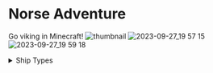 # Norse Adventure
Go viking in Minecraft!
![thumbnail](https://github.com/Hexuar/Norse-Adventure/assets/97542759/6b60663d-dd14-4774-8adb-1c89232aa05a)
![2023-09-27_19 57 15](https://github.com/Hexuar/Norse-Adventure/assets/97542759/13322865-dfa3-45a6-9915-c1461d8d8d01)
![2023-09-27_19 59 18](https://github.com/Hexuar/Norse-Adventure/assets/97542759/d6948eb1-d5e5-4f23-a65c-23595c07c781)
<details>
  <summary>Ship Types</summary>
  <IMG src="https://github.com/Hexuar/Norse-Adventure/assets/97542759/9e7600e0-685e-4d19-bbde-3246fef35a17"  alt="karve"/>
  <IMG src="https://github.com/Hexuar/Norse-Adventure/assets/97542759/592aa67f-c966-4038-b435-0626ec7a8e84"  alt="knarr"/>
  <IMG src="https://github.com/Hexuar/Norse-Adventure/assets/97542759/f7b1dc90-6281-40a0-96f8-b212f47a57fd"  alt="skeid"/>
</details>
